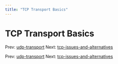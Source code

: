 ```yaml
---
title: "TCP Transport Basics"
---
```


# TCP Transport Basics

Prev: [udp-transport](udp-transport.md)
Next: [tcp-issues-and-alternatives](tcp-issues-and-alternatives.md)

Prev: [udp-transport](udp-transport.md)
Next: [tcp-issues-and-alternatives](tcp-issues-and-alternatives.md)
